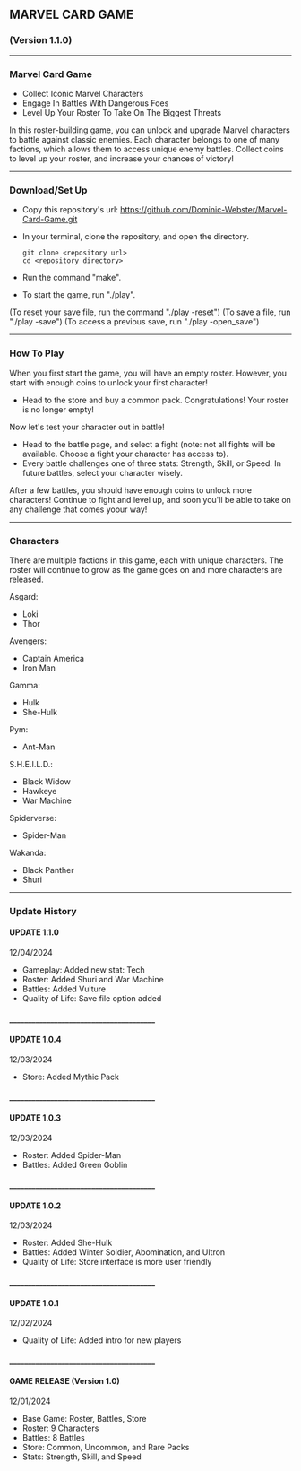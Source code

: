 ## MARVEL CARD GAME

### (Version 1.1.0)

---

### Marvel Card Game

- Collect Iconic Marvel Characters
- Engage In Battles With Dangerous Foes
- Level Up Your Roster To Take On The Biggest Threats

 In this roster-building game, you can unlock and upgrade Marvel characters to battle against classic enemies. Each character belongs to one of many factions, which allows them to access unique enemy battles. Collect coins to level up your roster, and increase your chances of victory!

---

### Download/Set Up

- Copy this repository's url: https://github.com/Dominic-Webster/Marvel-Card-Game.git
- In your terminal, clone the repository, and open the directory.

    ```console
    git clone <repository url>
    cd <repository directory>
    ```

- Run the command "make".
- To start the game, run "./play".

(To reset your save file, run the command "./play -reset")
(To save a file, run "./play -save")
(To access a previous save, run "./play -open_save")

---

### How To Play

 When you first start the game, you will have an empty roster. However, you start with enough coins to unlock your first character!

- Head to the store and buy a common pack. Congratulations! Your roster is no longer empty!

 Now let's test your character out in battle!

- Head to the battle page, and select a fight (note: not all fights will be available. Choose a fight your character has access to).
- Every battle challenges one of three stats: Strength, Skill, or Speed. In future battles, select your character wisely.

 After a few battles, you should have enough coins to unlock more characters! Continue to fight and level up, and soon you'll be able to take on any challenge that comes yoour way!

---

### Characters

 There are multiple factions in this game, each with unique characters. The roster will continue to grow as the game goes on and more characters are released.

Asgard:
- Loki
- Thor

Avengers:
- Captain America
- Iron Man

Gamma:
- Hulk
- She-Hulk

Pym:
- Ant-Man

S.H.E.I.L.D.:
- Black Widow
- Hawkeye
- War Machine

Spiderverse:
- Spider-Man

Wakanda:
- Black Panther
- Shuri

---

### Update History

#### UPDATE 1.1.0
12/04/2024
- Gameplay: Added new stat: Tech
- Roster: Added Shuri and War Machine
- Battles: Added Vulture
- Quality of Life: Save file option added

#### _______________________________________

#### UPDATE 1.0.4
12/03/2024
- Store: Added Mythic Pack

#### _______________________________________

#### UPDATE 1.0.3
12/03/2024
- Roster: Added Spider-Man
- Battles: Added Green Goblin

#### _______________________________________

#### UPDATE 1.0.2
12/03/2024
- Roster: Added She-Hulk
- Battles: Added Winter Soldier, Abomination, and Ultron
- Quality of Life: Store interface is more user friendly

#### _______________________________________

#### UPDATE 1.0.1
12/02/2024
- Quality of Life: Added intro for new players

#### _______________________________________

#### GAME RELEASE (Version 1.0)
12/01/2024
- Base Game: Roster, Battles, Store
- Roster: 9 Characters
- Battles: 8 Battles
- Store: Common, Uncommon, and Rare Packs
- Stats: Strength, Skill, and Speed

